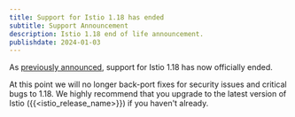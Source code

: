```yaml
---
title: Support for Istio 1.18 has ended
subtitle: Support Announcement
description: Istio 1.18 end of life announcement.
publishdate: 2024-01-03
---
```


As [previously announced](/news/support/announcing-1.18-eol/), support for Istio 1.18 has now officially ended.

At this point we will no longer back-port fixes for security issues and critical bugs to 1.18. We highly recommend that you upgrade to the latest version of Istio ({{<istio_release_name>}}) if you haven't already.
